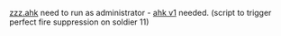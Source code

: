 [zzz.ahk](https://github.com/khewweifeng/trackball/blob/main/zzz.ahk) need to run as administrator - [ahk v1](https://www.autohotkey.com/download/ahk-install.exe) needed.  (script to trigger perfect fire suppression on soldier 11)
